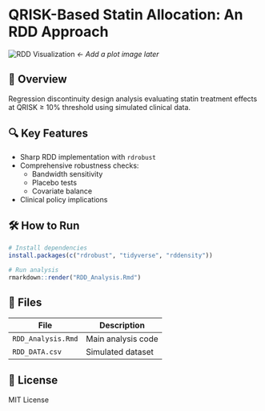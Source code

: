 # QRISK-Based Statin Allocation: An RDD Approach

![RDD Visualization](https://ds4ps.org/pe4ps-textbook/docs/p-060-reg-discontinuity_files/figure-html/unnamed-chunk-9-1.png) *← Add a plot image later*

## 📌 Overview
Regression discontinuity design analysis evaluating statin treatment effects at QRISK ≥ 10% threshold using simulated clinical data.

## 🔍 Key Features
- Sharp RDD implementation with `rdrobust`
- Comprehensive robustness checks:
  - Bandwidth sensitivity
  - Placebo tests
  - Covariate balance
- Clinical policy implications

## 🛠️ How to Run
```r
# Install dependencies
install.packages(c("rdrobust", "tidyverse", "rddensity"))

# Run analysis
rmarkdown::render("RDD_Analysis.Rmd")
```

## 📂 Files
| File | Description |
|------|-------------|
| `RDD_Analysis.Rmd` | Main analysis code |
| `RDD_DATA.csv` | Simulated dataset |

## 📜 License
MIT License
